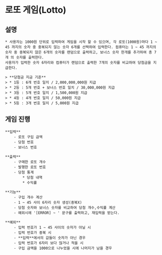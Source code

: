 # 로또 게임(Lotto)

## 설명

    * 사용자는 1000원 단위로 입력하여 게임을 시작 할 수 있으며, 각 로또(1000원)마다 1 ~ 45 까지의 숫자 중 중복되지 않는 숫자 6개를 선택하여 입력한다. 컴퓨터는 1 ~ 45 까지의 숫자 중 중복되지 않은 6개의 숫자를 랜덤으로 출력하고, 보너스 숫자 한개를 추가하여 총 7개 의 숫자를 출력한다.
    사용자가 입력한 숫자 6자리와 컴퓨터가 랜덤으로 출력한 7개의 숫자를 비교하여 당첨금을 지급한다.

    > **당첨금 지금 기준**
    > * 1등 : 6개 번호 일치 / 2,000,000,000원 지급
    > * 2등 : 5개 번호 + 보너스 번호 일치 / 30,000,000원 지급
    > * 3등 : 5개 번호 일치 / 1,500,000원 지급
    > * 4등 : 4개 번호 일치 / 50,000원 지급
    > * 5등 : 3개 번호 일치 / 5,000원 지급
    
## 게임 진행

    **입력**
        - 로또 구입 금액
        - 당첨 번호
        - 보너스 번호

    **출력**
        - 구매한 로또 개수
        - 발행한 로또 번호
        - 당첨 통계
            * 당첨 내역
            * 수익률
    
    **기능**
        - 구입 개수 계산
        - 1 ~ 45 사이 6자리 숫자 생성(중복X)
        - 당첨 숫자와 보너스 숫자를 비교하여 당첨 개수,수익률 계산
        - 예외시에 '[ERROR] ~ ' 문구를 출력하고, 재입력을 받는다.
        
    **예외**
        - 입력 번호가 1 ~ 45 사이의 숫자가 아닐 시
        - 입력 번호가 중복 시
        - **입력**에서의 값들이 숫자가 아닌 경우
        - 입력 번호가 6자리 보다 많거나 적을 시
        - 구입 금액을 1000으로 나누었을 시에 나머지가 남을 경우

